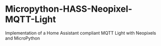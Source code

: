 # Micropython-HASS-Neopixel-MQTT-Light
Implementation of a Home Assistant compliant MQTT Light with Neopixels and MicroPython
